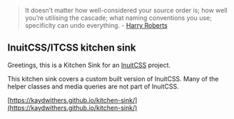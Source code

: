 > It doesn’t matter how well-considered your source order is; how well you’re utilising the cascade; what naming conventions you use; specificity can undo everything.
> \- [Harry Roberts](https://github.com/csswizardry)

## InuitCSS/ITCSS kitchen sink

Greetings, this is a Kitchen Sink for an [InuitCSS](https://github.com/inuitcss/inuitcss) project.

This kitchen sink covers a custom built version of InuitCSS. Many of the helper classes and media queries are not part of InuitCSS.

[https://kaydwithers.github.io/kitchen-sink/](https://kaydwithers.github.io/kitchen-sink/)